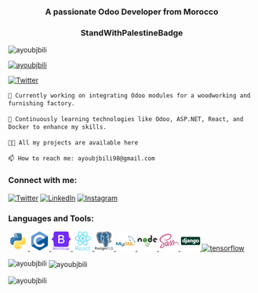 <h3 align="center">A passionate Odoo Developer from Morocco</h3> <h3 align="center">

StandWithPalestineBadge
</h3> <p align="left"> <img src="https://komarev.com/ghpvc/?username=ayoubjbili&label=Profile%20views&color=0e75b6&style=flat" alt="ayoubjbili" /> </p> <p align="left"> <a href="https://github.com/ryo-ma/github-profile-trophy"><img src="https://github-profile-trophy.vercel.app/?username=ayoubjbili" alt="ayoubjbili" /></a> </p> <p align="left"> <a href="https://twitter.com/your-twitter-handle" target="blank"><img src="https://img.shields.io/twitter/follow/your-twitter-handle?logo=twitter&style=for-the-badge" alt="Twitter" /></a> </p>

    🔭 Currently working on integrating Odoo modules for a woodworking and furnishing factory.

    🌱 Continuously learning technologies like Odoo, ASP.NET, React, and Docker to enhance my skills.

    👨‍💻 All my projects are available here

    📫 How to reach me: ayoubjbili98@gmail.com

<h3 align="left">Connect with me:</h3> <p align="left"> <a href="https://twitter.com/your-twitter-handle" target="blank"><img align="center" src="https://raw.githubusercontent.com/rahuldkjain/github-profile-readme-generator/master/src/images/icons/Social/twitter.svg" alt="Twitter" height="30" width="40" /></a> <a href="https://www.linkedin.com/in/ayoub-jbili/" target="blank"><img align="center" src="https://raw.githubusercontent.com/rahuldkjain/github-profile-readme-generator/master/src/images/icons/Social/linked-in-alt.svg" alt="LinkedIn" height="30" width="40" /></a> <a href="https://www.instagram.com/your-instagram-handle/" target="blank"><img align="center" src="https://raw.githubusercontent.com/rahuldkjain/github-profile-readme-generator/master/src/images/icons/Social/instagram.svg" alt="Instagram" height="30" width="40" /></a> </p> <h3 align="left">Languages and Tools:</h3> <p align="left"> <a href="https://www.python.org" target="_blank" rel="noreferrer"> <img src="https://raw.githubusercontent.com/devicons/devicon/master/icons/python/python-original.svg" alt="python" width="40" height="40"/> </a> <a href="https://www.cprogramming.com/" target="_blank" rel="noreferrer"> <img src="https://raw.githubusercontent.com/devicons/devicon/master/icons/c/c-original.svg" alt="c" width="40" height="40"/> </a> <a href="https://getbootstrap.com" target="_blank" rel="noreferrer"> <img src="https://raw.githubusercontent.com/devicons/devicon/master/icons/bootstrap/bootstrap-plain-wordmark.svg" alt="bootstrap" width="40" height="40"/> </a> <a href="https://reactjs.org/" target="_blank" rel="noreferrer"> <img src="https://raw.githubusercontent.com/devicons/devicon/master/icons/react/react-original-wordmark.svg" alt="react" width="40" height="40"/> </a> <a href="https://www.postgresql.org" target="_blank" rel="noreferrer"> <img src="https://raw.githubusercontent.com/devicons/devicon/master/icons/postgresql/postgresql-original-wordmark.svg" alt="postgresql" width="40" height="40"/> </a> <a href="https://www.mysql.com/" target="_blank" rel="noreferrer"> <img src="https://raw.githubusercontent.com/devicons/devicon/master/icons/mysql/mysql-original-wordmark.svg" alt="mysql" width="40" height="40"/> </a> <a href="https://nodejs.org" target="_blank" rel="noreferrer"> <img src="https://raw.githubusercontent.com/devicons/devicon/master/icons/nodejs/nodejs-original-wordmark.svg" alt="nodejs" width="40" height="40"/> </a> <a href="https://sass-lang.com" target="_blank" rel="noreferrer"> <img src="https://raw.githubusercontent.com/devicons/devicon/master/icons/sass/sass-original.svg" alt="sass" width="40" height="40"/> </a> <a href="https://www.djangoproject.com/" target="_blank" rel="noreferrer"> <img src="https://raw.githubusercontent.com/devicons/devicon/master/icons/django/django-original.svg" alt="django" width="40" height="40"/> </a> <a href="https://www.tensorflow.org" target="_blank" rel="noreferrer"> <img src="https://www.vectorlogo.zone/logos/tensorflow/tensorflow-icon.svg" alt="tensorflow" width="40" height="40"/> </a> </p> <p><img align="left" src="https://github-readme-stats.vercel.app/api/top-langs?username=ayoubjbili&show_icons=true&locale=en&layout=compact" alt="ayoubjbili" /></p> <p>&nbsp;<img align="center" src="https://github-readme-stats.vercel.app/api?username=ayoubjbili&show_icons=true&locale=en" alt="ayoubjbili" /></p> <p><img align="center" src="https://github-readme-streak-stats.herokuapp.com/?user=ayoubjbili&" alt="ayoubjbili" /></p>
